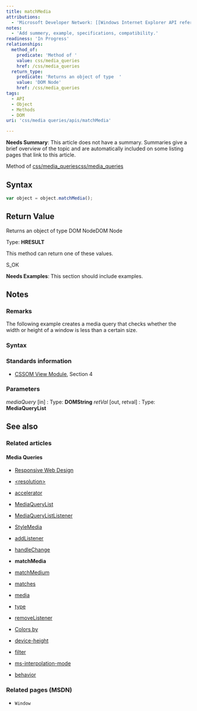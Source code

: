 ```yaml
---
title: matchMedia
attributions:
  - 'Microsoft Developer Network: [[Windows Internet Explorer API reference](http://msdn.microsoft.com/en-us/library/ie/hh828809%28v=vs.85%29.aspx) Article]'
notes:
  - 'Add summery, example, specifications, compatibility.'
readiness: 'In Progress'
relationships:
  method_of:
    predicate: 'Method of '
    value: css/media_queries
    href: /css/media_queries
  return_type:
    predicate: 'Returns an object of type  '
    value: 'DOM Node'
    href: /css/media_queries
tags:
  - API
  - Object
  - Methods
  - DOM
uri: 'css/media queries/apis/matchMedia'

---
```

**Needs Summary**: This article does not have a summary. Summaries give a brief overview of the topic and are automatically included on some listing pages that link to this article.

Method of [css/media\_queries](/css/media_queries)[css/media\_queries](/css/media_queries)

## <span>Syntax</span>

``` js
var object = object.matchMedia();
```

## <span>Return Value</span>

Returns an object of type DOM NodeDOM Node

Type: **HRESULT**

This method can return one of these values.

S\_OK

**Needs Examples**: This section should include examples.

## <span>Notes</span>

### <span>Remarks</span>

The following example creates a media query that checks whether the width or height of a window is less than a certain size.

### <span>Syntax</span>

### <span>Standards information</span>

-   [CSSOM View Module](http://go.microsoft.com/fwlink/p/?linkid=199793), Section 4

### <span>Parameters</span>

*mediaQuery* [in]
:   Type: **DOMString**
*retVal* [out, retval]
:   Type: **MediaQueryList**

## <span>See also</span>

### <span>Related articles</span>

#### <span>Media Queries</span>

-   [Responsive Web Design](/concepts/mobile_web/responsive_design)

-   [\<resolution\>](/css/data_types/resolution)

-   [accelerator](/css/media_queries/accelerator)

-   [MediaQueryList](/css/media_queries/apis/MediaQueryList)

-   [MediaQueryListListener](/css/media_queries/apis/MediaQueryListListener)

-   [StyleMedia](/css/media_queries/apis/StyleMedia)

-   [addListener](/css/media_queries/apis/addListener)

-   [handleChange](/css/media_queries/apis/handleChange)

-   **matchMedia**

-   [matchMedium](/css/media_queries/apis/matchMedium)

-   [matches](/css/media_queries/apis/matches)

-   [media](/css/media_queries/apis/media)

-   [type](/css/media_queries/apis/properties/type)

-   [removeListener](/css/media_queries/apis/removeListener)

-   [Colors by](/css/media_queries/colors_by)

-   [device-height](/css/media_queries/device-height)

-   [filter](/css/media_queries/filter)

-   [ms-interpolation-mode](/css/media_queries/ms-interpolation-mode)

-   [behavior](/css/properties/behavior)

### <span>Related pages (MSDN)</span>

-   `Window`
